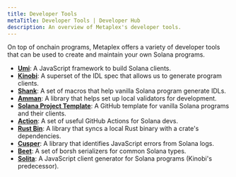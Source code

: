 ```yaml
---
title: Developer Tools
metaTitle: Developer Tools | Developer Hub
description: An overview of Metaplex's developer tools.
---
```


On top of onchain programs, Metaplex offers a variety of developer tools that can be used to create and maintain your own Solana programs.

- [**Umi**](/umi): A JavaScript framework to build Solana clients.
- [**Kinobi**](https://github.com/metaplex-foundation/kinobi): A superset of the IDL spec that allows us to generate program clients.
- [**Shank**](https://github.com/metaplex-foundation/shank): A set of macros that help vanilla Solana program generate IDLs.
- [**Amman**](/amman): A library that helps set up local validators for development.
- [**Solana Project Template**](https://github.com/metaplex-foundation/solana-project-template): A GitHub template for vanilla Solana programs and their clients.
- [**Action**](https://github.com/metaplex-foundation/actions): A set of useful GitHub Actions for Solana devs.
- [**Rust Bin**](https://github.com/metaplex-foundation/rustbin): A library that syncs a local Rust binary with a crate's dependencies.
- [**Cusper**](https://github.com/metaplex-foundation/cusper): A library that identifies JavaScript errors from Solana logs.
- [**Beet**](https://github.com/metaplex-foundation/beet): A set of borsh serializers for common Solana types.
- [**Solita**](https://github.com/metaplex-foundation/solita): A JavaScript client generator for Solana programs (Kinobi's predecessor).
